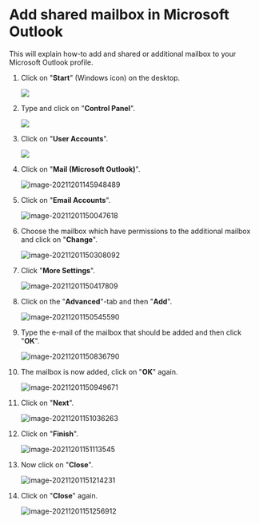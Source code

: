 # Add shared mailbox in Microsoft Outlook

This will explain how-to add and shared or additional mailbox to your Microsoft Outlook profile.

1. Click on "**Start**" (Windows icon) on the desktop.

   ![](media\open-start.png)

2. Type and click on "**Control Panel**".

   ![](media\open-controlpanel.png)

3. Click on "**User Accounts**".

   ![](media\open-useraccounts.png)

4. Click on "**Mail (Microsoft Outlook)**".

   ![image-20211201145948489](media\open-mailcontrol.png)

5. Click on "**Email Accounts**".

   ![image-20211201150047618](media\click-emailaccounts.png)

6. Choose the mailbox which have permissions to the additional mailbox and click on "**Change**".

   ![image-20211201150308092](media\click-change.png)

7. Click "**More Settings**".

   ![image-20211201150417809](media\click-moresettings.png)

8. Click on the "**Advanced**"-tab and then "**Add**".

   ![image-20211201150545590](media\click-advancedandadd.png)

9. Type the e-mail of the mailbox that should be added and then click "**OK**".

   ![image-20211201150836790](media\type-emailaddress.png)

10. The mailbox is now added, click on "**OK**" again.

    ![image-20211201150949671](media\apply-settings.png)

11. Click on "**Next**".

    ![image-20211201151036263](media\click-next.png)

12. Click on "**Finish**".

    ![image-20211201151113545](media\click-finish.png)

13. Now click on "**Close**".

    ![image-20211201151214231](media\click-close.png)

14. Click on "**Close**" again.

    ![image-20211201151256912](media\click-closeagain.png)
